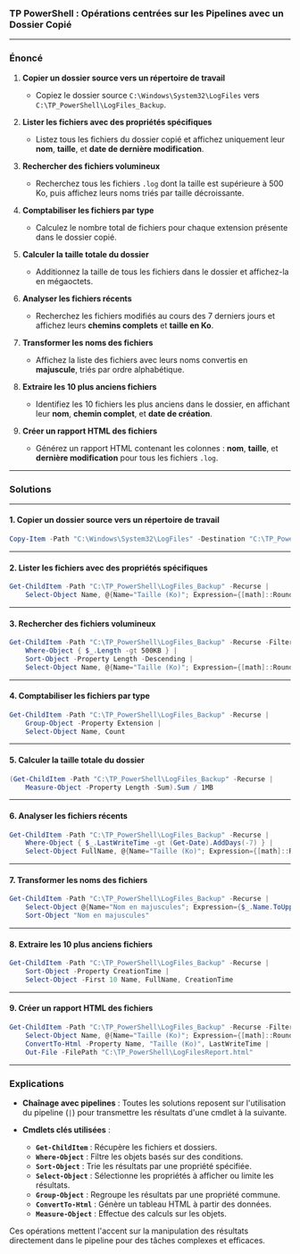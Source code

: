 ### TP PowerShell : Opérations centrées sur les Pipelines avec un Dossier Copié

---

### **Énoncé**

1. **Copier un dossier source vers un répertoire de travail**
   - Copiez le dossier source `C:\Windows\System32\LogFiles` vers `C:\TP_PowerShell\LogFiles_Backup`.

2. **Lister les fichiers avec des propriétés spécifiques**
   - Listez tous les fichiers du dossier copié et affichez uniquement leur **nom**, **taille**, et **date de dernière modification**.

3. **Rechercher des fichiers volumineux**
   - Recherchez tous les fichiers `.log` dont la taille est supérieure à 500 Ko, puis affichez leurs noms triés par taille décroissante.

4. **Comptabiliser les fichiers par type**
   - Calculez le nombre total de fichiers pour chaque extension présente dans le dossier copié.

5. **Calculer la taille totale du dossier**
   - Additionnez la taille de tous les fichiers dans le dossier et affichez-la en mégaoctets.

6. **Analyser les fichiers récents**
   - Recherchez les fichiers modifiés au cours des 7 derniers jours et affichez leurs **chemins complets** et **taille en Ko**.

7. **Transformer les noms des fichiers**
   - Affichez la liste des fichiers avec leurs noms convertis en **majuscule**, triés par ordre alphabétique.

8. **Extraire les 10 plus anciens fichiers**
   - Identifiez les 10 fichiers les plus anciens dans le dossier, en affichant leur **nom**, **chemin complet**, et **date de création**.

9. **Créer un rapport HTML des fichiers**
   - Générez un rapport HTML contenant les colonnes : **nom**, **taille**, et **dernière modification** pour tous les fichiers `.log`.

---

### **Solutions**

---

#### **1. Copier un dossier source vers un répertoire de travail**
```powershell
Copy-Item -Path "C:\Windows\System32\LogFiles" -Destination "C:\TP_PowerShell\LogFiles_Backup" -Recurse
```

---

#### **2. Lister les fichiers avec des propriétés spécifiques**
```powershell
Get-ChildItem -Path "C:\TP_PowerShell\LogFiles_Backup" -Recurse |
    Select-Object Name, @{Name="Taille (Ko)"; Expression={[math]::Round($_.Length / 1KB, 2)}}, LastWriteTime
```

---

#### **3. Rechercher des fichiers volumineux**
```powershell
Get-ChildItem -Path "C:\TP_PowerShell\LogFiles_Backup" -Recurse -Filter *.log |
    Where-Object { $_.Length -gt 500KB } |
    Sort-Object -Property Length -Descending |
    Select-Object Name, @{Name="Taille (Ko)"; Expression={[math]::Round($_.Length / 1KB, 2)}}
```

---

#### **4. Comptabiliser les fichiers par type**
```powershell
Get-ChildItem -Path "C:\TP_PowerShell\LogFiles_Backup" -Recurse |
    Group-Object -Property Extension |
    Select-Object Name, Count
```

---

#### **5. Calculer la taille totale du dossier**
```powershell
(Get-ChildItem -Path "C:\TP_PowerShell\LogFiles_Backup" -Recurse |
    Measure-Object -Property Length -Sum).Sum / 1MB
```

---

#### **6. Analyser les fichiers récents**
```powershell
Get-ChildItem -Path "C:\TP_PowerShell\LogFiles_Backup" -Recurse |
    Where-Object { $_.LastWriteTime -gt (Get-Date).AddDays(-7) } |
    Select-Object FullName, @{Name="Taille (Ko)"; Expression={[math]::Round($_.Length / 1KB, 2)}}
```

---

#### **7. Transformer les noms des fichiers**
```powershell
Get-ChildItem -Path "C:\TP_PowerShell\LogFiles_Backup" -Recurse |
    Select-Object @{Name="Nom en majuscules"; Expression={$_.Name.ToUpper()}} |
    Sort-Object "Nom en majuscules"
```

---

#### **8. Extraire les 10 plus anciens fichiers**
```powershell
Get-ChildItem -Path "C:\TP_PowerShell\LogFiles_Backup" -Recurse |
    Sort-Object -Property CreationTime |
    Select-Object -First 10 Name, FullName, CreationTime
```

---

#### **9. Créer un rapport HTML des fichiers**
```powershell
Get-ChildItem -Path "C:\TP_PowerShell\LogFiles_Backup" -Recurse -Filter *.log |
    Select-Object Name, @{Name="Taille (Ko)"; Expression={[math]::Round($_.Length / 1KB, 2)}}, LastWriteTime |
    ConvertTo-Html -Property Name, "Taille (Ko)", LastWriteTime |
    Out-File -FilePath "C:\TP_PowerShell\LogFilesReport.html"
```

---

### **Explications**

- **Chaînage avec pipelines** :
  Toutes les solutions reposent sur l'utilisation du pipeline (`|`) pour transmettre les résultats d'une cmdlet à la suivante.

- **Cmdlets clés utilisées** :
  - **`Get-ChildItem`** : Récupère les fichiers et dossiers.
  - **`Where-Object`** : Filtre les objets basés sur des conditions.
  - **`Sort-Object`** : Trie les résultats par une propriété spécifiée.
  - **`Select-Object`** : Sélectionne les propriétés à afficher ou limite les résultats.
  - **`Group-Object`** : Regroupe les résultats par une propriété commune.
  - **`ConvertTo-Html`** : Génère un tableau HTML à partir des données.
  - **`Measure-Object`** : Effectue des calculs sur les objets.

Ces opérations mettent l'accent sur la manipulation des résultats directement dans le pipeline pour des tâches complexes et efficaces.